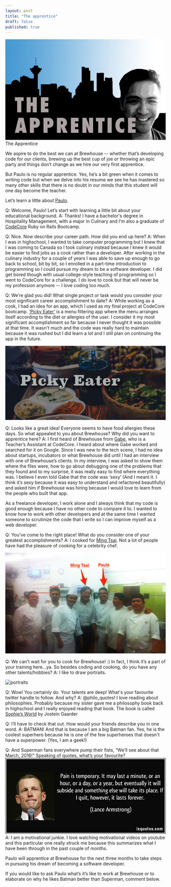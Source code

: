 ```yaml
---
layout: post
title: "The apprentice"
draft: false
published: true
---
```

![the apprentice logo](../images/posts/2015/08/the_apprentice.jpg)
The Apprentice

We aspire to do the best we can at Brewhouse -- whether that’s developing code for our clients, brewing up the best cup of joe or throwing an epic party and things don’t change as we hire our very first apprentice. 

But Paulo is no regular apprentice. Yes, he’s a bit green when it comes to writing code but when we delve into his resume we see he has mastered so many other skills that there is no doubt in our minds that this student will one day become the teacher. 

Let’s learn a little about [Paulo](https://twitter.com/pauloancheta). 

Q: Welcome, Paulo! Let’s start with learning a little bit about your educational background. 
A: Thanks! I have a bachelor's degree in Hospitality Management, with a major in Culinary and I’m also a graduate of [CodeCore](http://codecore.ca/) Ruby on Rails Bootcamp.

Q: Nice. Now describe your career path. How did you end up here?
A: When I was in highschool, I wanted to take computer programming but I knew that I was coming to Canada so I took culinary instead because I knew it would be easier to find jobs as a cook rather than a developer. After working in the culinary industry for a couple of years I was able to save up enough to go back to school, bit by bit, so I enrolled in a part-time introduction to programming so I could pursue my dream to be a software developer. I did get bored though with usual college-style teaching of programming so I went to CodeCore for a challenge. I do love to cook but that will never be my profession anymore -- I love coding too much.


Q: We’re glad you did! 
What single project or task would you consider your most significant career accomplishment to date?
A: While working as a cook, I had an idea for an app, which I used as my final project at CodeCore bootcamp. [‘Picky Eater’](http://www.picky-eater.com/) is a menu filtering app where the menu arranges itself according to the diet or allergies of the user. I consider it my most significant accomplishment so far because I never thought it was possible at that time. It wasn't much and the code was really hard to maintain because it was rushed but I did learn a lot and I still plan on continuing the app in the future.

![picky eater](../images/posts/2015/08/picky-eater.png)

Q: Looks like a great idea! Everyone seems to have food allergies these days.
So what appealed to you about Brewhouse? Why did you want to apprentice here?
A: I first heard of Brewhouse from [Gabe](https://twitter.com/gabescholz), who is a Teacher’s Assistant at CodeCore. I heard about where Gabe worked and searched for it on Google. Since I was new to the tech scene, I had no idea about startups, incubators or what Brewhouse did until I had an interview with one of Brewhouse’s clients. In my interview, I was asked to show them where the files were, how to go about debugging one of the problems that they found and to my surprise, it was really easy to find where everything was. I believe I even told Gabe that the code was ‘sexy’ (And I meant it. I think it’s sexy because it was easy to understand and refactored beautifully) and asked him if Brewhouse was hiring because I would love to learn from the people who built that app.

As a freelance developer, I work alone and I always think that my code is good enough because I have no other code to compare it to. I wanted to know how to work with other developers and at the same time I wanted someone to scrutinize the code that I write so I can improve myself as a web developer.


Q: You’ve come to the right place! 
What do you consider one of your greatest accomplishments?
A: I cooked for [Ming Tsai](https://www.ming.com/about-ming/biography.htm). Not a lot of people have had the pleasure of cooking for a celebrity chef.

![chef ming tsai](../images/posts/2015/08/chef-ming-tsai.png) 

Q: We can’t wait for you to cook for Brewhouse! :) In fact, I think it’s a part of your training here...ya. 
 So besides coding and cooking, do you have any other talents/hobbies?
A: I like to draw portraits. 

![portraits](../images/posts/2015/08/potraits.jpg)


Q: Wow! You certainly do. Your talents are deep! 
What's your favourite twitter handle to follow. And why?
A: @philo_quotes! I love reading about philosophies. Probably because my sister gave me a philosophy book back in highschool and I really enjoyed reading that book. The book is called [Sophie’s World](http://www.amazon.com/Sophies-World-History-Philosophy-Classics/dp/0374530718) by Jostein Gaarder 

Q: I’ll have to check that out.
How would your friends describe you in one word. 
A: BATMAN! And that is because I am a big Batman fan. Yes, he is the coolest superhero because he is one of the few superheroes that doesn't have a superpower. (Yes, I am a geek!)

Q: And Superman fans everywhere pump their fists, “We’ll see about that March, 2016!”
Speaking of quotes, what’s your favourite?
![quote lance](../images/posts/2015/08/quote-lance.jpg)
A: I am a motivational junkie. I love watching motivational videos on youtube and this particular one really struck me because this summarizes what I have been through in the past couple of months.


Paulo will apprentice at Brewhouse for the next three months to take steps in pursuing his dream of becoming a software developer. 

If you would like to ask Paulo what’s it’s like to work at Brewhouse or to elaborate on why he likes Batman better than Superman, comment below. 
